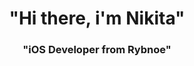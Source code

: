 <div id="header" align="center">
  <h1>"Hi there, i'm Nikita"</h1>
  <h3>"iOS Developer from Rybnoe"</h3>
</div>
